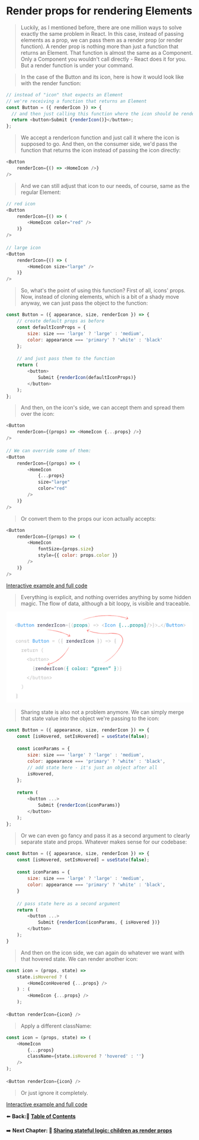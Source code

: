 # Render props for rendering Elements

> Luckily, as I mentioned before, there are one million ways to solve exactly the same problem in React. In this case, instead of passing elements as a prop, we can pass them as a render prop (or render function). A render prop is nothing more than just a function that returns an Element. That function is almost the same as a Component. Only a Component you wouldn't call directly - React does it for you. But a render function is under your command.

> In the case of the Button and its icon, here is how it would look like with the render function:

```javascript
// instead of "icon" that expects an Element
// we're receiving a function that returns an Element
const Button = ({ renderIcon }) => {
  // and then just calling this function where the icon should be rendered
  return <button>Submit {renderIcon()}</button>;
};
```

> We accept a renderIcon function and just call it where the icon is supposed to go. And then, on the consumer side, we'd pass the function that returns the icon instead of passing the icon directly:

```Javascript
<Button
    renderIcon={() => <HomeIcon />}
/>
```

> And we can still adjust that icon to our needs, of course, same as the regular Element:

```Javascript
// red icon
<Button
    renderIcon={() => (
        <HomeIcon color="red" />
    )}
/>

// large icon
<Button
    renderIcon={() => (
        <HomeIcon size="large" />
    )}
/>
```

> So, what's the point of using this function? First of all, icons' props. Now, instead of cloning elements, which is a bit of a shady move anyway, we can just pass the object to the function:

```Javascript
const Button = ({ appearance, size, renderIcon }) => {
    // create default props as before
    const defaultIconProps = {
        size: size === 'large' ? 'large' : 'medium',
        color: appearance === 'primary' ? 'white' : 'black'
    };

    // and just pass them to the function
    return (
        <button>
            Submit {renderIcon(defaultIconProps)}
        </button>
    );
};
```

> And then, on the icon's side, we can accept them and spread them over the icon:

```Javascript
<Button
    renderIcon={(props) => <HomeIcon {...props} />}
/>

// We can override some of them:
<Button
    renderIcon={(props) => (
        <HomeIcon
            {...props}
            size="large"
            color="red"
        />
    )}
/>
```

> Or convert them to the props our icon actually accepts:

```Javascript
<Button
    renderIcon={(props) => (
        <HomeIcon
            fontSize={props.size}
            style={{ color: props.color }}
        />
    )}
/>
```

[Interactive example and full code](https://advanced-react.com/examples/04/01)

> Everything is explicit, and nothing overrides anything by some hidden magic. The flow of data, although a bit loopy, is visible and traceable.

![Render](../img/chapter-four/render.png)

> Sharing state is also not a problem anymore. We can simply merge that state value into the object we're passing to the icon:

```javascript
const Button = ({ appearance, size, renderIcon }) => {
    const [isHovered, setIsHovered] = useState(false);

    const iconParams = {
        size: size === 'large' ? 'large' : 'medium',
        color: appearance === 'primary' ? 'white' : 'black',
        // add state here - it's just an object after all
        isHovered,
    };

    return (
        <button ...>
            Submit {renderIcon(iconParams)}
        </button>
    );
};
```

> Or we can even go fancy and pass it as a second argument to clearly separate state and props. Whatever makes sense for our codebase:

```Javascript
const Button = ({ appearance, size, renderIcon }) => {
    const [isHovered, setIsHovered] = useState(false);

    const iconParams = {
        size: size === 'large' ? 'large' : 'medium',
        color: appearance === 'primary' ? 'white' : 'black',
    }

    // pass state here as a second argument
    return (
        <button ...>
            Submit {renderIcon(iconParams, { isHovered })}
        </button>
    );
}
```

> And then on the icon side, we can again do whatever we want with that hovered state. We can render another icon:

```Javascript
const icon = (props, state) =>
    state.isHovered ? (
        <HomeIconHovered {...props} />
    ) : (
        <HomeIcon {...props} />
    );

<Button renderIcon={icon} />
```

> Apply a different className:

```Javascript
const icon = (props, state) => (
    <HomeIcon
        {...props}
        className={state.isHovered ? 'hovered' : ''}
    />
);

<Button renderIcon={icon} />
```

> Or just ignore it completely.

[Interactive example and full code](https://advanced-react.com/examples/04/02)

⬅️ **Back:📑 [Table of Contents](../../Readme.md)**

➡️ **Next Chapter: 🤝 [Sharing stateful logic: children as render props](./04-Sharing-Stateful-Logic-Children-As-Render-Props.md)**
